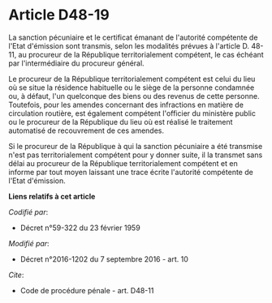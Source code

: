 # Article D48-19

La sanction pécuniaire et le certificat émanant de l'autorité compétente de l'Etat d'émission sont transmis, selon les
modalités prévues à l'article D. 48-11, au procureur de la République territorialement compétent, le cas échéant par
l'intermédiaire du procureur général. 

Le procureur de la République territorialement compétent est celui du lieu où se situe la résidence habituelle ou le siège de
la personne condamnée ou, à défaut, l'un quelconque des biens ou des revenus de cette personne. Toutefois, pour les amendes
concernant des infractions en matière de circulation routière, est également compétent l'officier du ministère public ou le
procureur de la République du lieu où est réalisé le traitement automatisé de recouvrement de ces amendes.

Si le procureur de la République à qui la sanction pécuniaire a été transmise n'est pas territorialement compétent pour y
donner suite, il la transmet sans délai au procureur de la République territorialement compétent et en informe par tout moyen
laissant une trace écrite l'autorité compétente de l'Etat d'émission.

**Liens relatifs à cet article**

_Codifié par_:

  - Décret n°59-322 du 23 février 1959

_Modifié par_:

  - Décret n°2016-1202 du 7 septembre 2016 - art. 10

_Cite_:

  - Code de procédure pénale - art. D48-11
